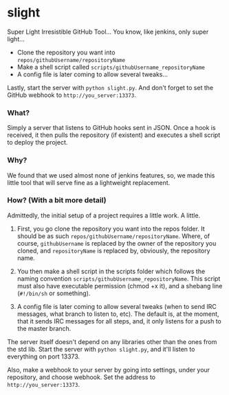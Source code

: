 slight
======

Super Light Irresistible GitHub Tool... You know, like jenkins, only super light...

* Clone the repository you want into `repos/githubUsername/repositoryName`
* Make a shell script called `scripts/githubUsername_repositoryName`
* A config file is later coming to allow several tweaks...

Lastly, start the server with `python slight.py`. And don't forget to set the GitHub webhook to `http://you_server:13373`.

### What? ###

Simply a server that listens to GitHub hooks sent in JSON. Once a hook is received, 
it then pulls the repository (if existent) and executes a shell script to deploy the project.

### Why? ###

We found that we used almost none of jenkins features, so, we made this little tool that 
will serve fine as a lightweight replacement.

### How? (With a bit more detail) ###

Admittedly, the initial setup of a project requires a little work. A little.

1) First, you go clone the repository you want into the repos folder. It should be as such `repos/githubUsername/repositoryName`. Where, of course, `githubUsername` is replaced by the owner of the repository you cloned, and `repositoryName` is replaced by, obviously, the repository name.

2) You then make a shell script in the scripts folder which follows the naming convention `scripts/githubUsername_repositoryName`. This script must also have executable permission (chmod +x it), and a shebang line (`#!/bin/sh` or something).

3) A config file is later coming to allow several tweaks (when to send IRC messages, what branch to listen to, etc). The default is, at the moment, that it sends IRC messages for all steps, and, it only listens for a push to the master branch.


The server itself doesn't depend on any libraries other than the ones from the std lib. Start the server with `python slight.py`, and it'll listen to everything on port 13373.

Also, make a webhook to your server by going into settings, under your repository, and choose webhook. Set the address to `http://you_server:13373`.

